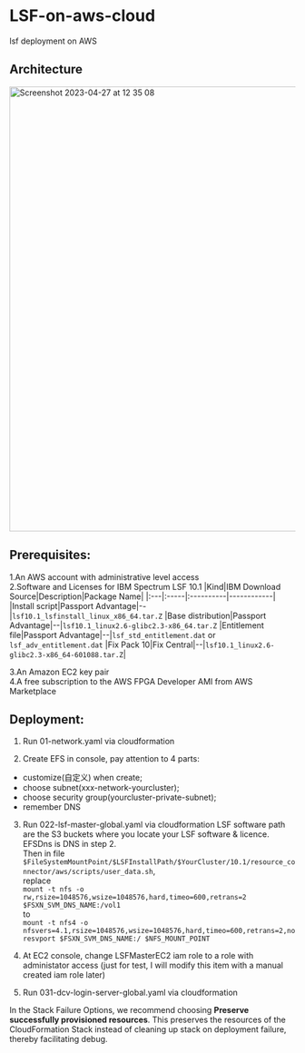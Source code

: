 # LSF-on-aws-cloud
lsf deployment on AWS

## Architecture

<img width="784" alt="Screenshot 2023-04-27 at 12 35 08" src="https://user-images.githubusercontent.com/40814113/234760295-a3871584-af5c-48fc-bd26-657e9b146d0b.png">

## Prerequisites:
1.An AWS account with administrative level access  
2.Software and Licenses for IBM Spectrum LSF 10.1
|Kind|IBM Download Source|Description|Package Name|
|:---|:-----|:----------|------------|
|Install script|Passport Advantage|--|`lsf10.1_lsfinstall_linux_x86_64.tar.Z` 
|Base distribution|Passport Advantage|--|`lsf10.1_linux2.6-glibc2.3-x86_64.tar.Z`
|Entitlement file|Passport Advantage|--|`lsf_std_entitlement.dat` or `lsf_adv_entitlement.dat`
|Fix Pack 10|Fix Central|--|`lsf10.1_linux2.6-glibc2.3-x86_64-601088.tar.Z`|

3.An Amazon EC2 key pair  
4.A free subscription to the AWS FPGA Developer AMI from AWS Marketplace

## Deployment:
1. Run 01-network.yaml via cloudformation

2. Create EFS in console, pay attention to 4 parts: 
  * customize(自定义) when create;
  * choose subnet(xxx-network-yourcluster);
  * choose security group(yourcluster-private-subnet);
  * remember DNS

3. Run 022-lsf-master-global.yaml via cloudformation
  LSF software path are the S3 buckets where you locate your LSF software & licence. EFSDns is DNS in step 2.  
  Then in file `$FileSystemMountPoint/$LSFInstallPath/$YourCluster/10.1/resource_connector/aws/scripts/user_data.sh`,  
  replace  
  `mount -t nfs -o rw,rsize=1048576,wsize=1048576,hard,timeo=600,retrans=2 $FSXN_SVM_DNS_NAME:/vol1`  
  to  
  `mount -t nfs4 -o nfsvers=4.1,rsize=1048576,wsize=1048576,hard,timeo=600,retrans=2,noresvport $FSXN_SVM_DNS_NAME:/ $NFS_MOUNT_POINT`

4. At EC2 console, change LSFMasterEC2 iam role to a role with administator access (just for test, I will modify this item with a manual created iam role later)

5. Run 031-dcv-login-server-global.yaml via cloudformation

In the Stack Failure Options, we recommend choosing **Preserve successfully provisioned resources**. This preserves the resources of the CloudFormation Stack instead of cleaning up stack on deployment failure, thereby facilitating debug. 
